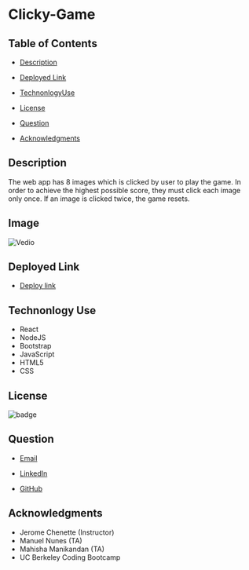 # Clicky-Game

## Table of Contents

- [Description](#description)

- [Deployed Link](#deployed-link)

- [TechnonlogyUse](#Technonlogy-Use)

- [License](#License)

- [Question](#Question)

- [Acknowledgments](#Acknowledgments)

## Description

The web app has 8 images which is clicked by user to play the game. In order to achieve the highest possible score, they must click each image only once. If an image is clicked twice, the game resets.

## Image

![Vedio](./Clickygame/src/clickygames.gif)

## Deployed Link

- [Deploy link](https://abuyem1.github.io/Clickygame/)

## Technonlogy Use

- React
- NodeJS
- Bootstrap
- JavaScript
- HTML5
- CSS

## License

![badge](https://shields.io/badge/license-MIT-green)

## Question

- [Email](abuye20@yahoo.com)

- [LinkedIn](https://www.linkedin.com/in/abuye-mamuye-5a49921b0/)

- [GitHub](https://github.com/AbuyeM1)

## Acknowledgments

- Jerome Chenette (Instructor)
- Manuel Nunes (TA)
- Mahisha Manikandan (TA)
- UC Berkeley Coding Bootcamp
